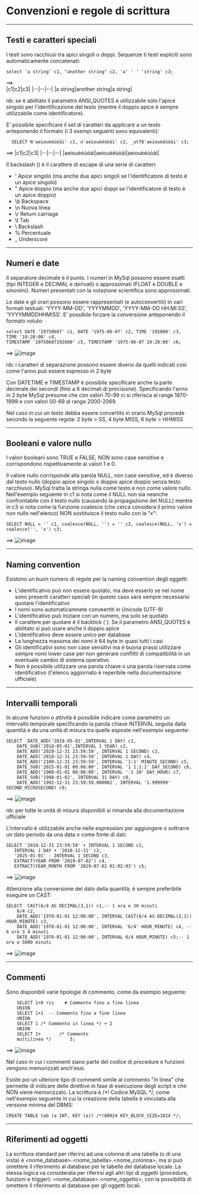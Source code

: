 # Convenzioni e regole di scrittura
-----------------------------------
## Testi e caratteri speciali
  I testi sono racchiusi tra apici singoli o doppi. Sequenze ti testi espliciti sono automaticamente concatenati:
  
    select 'a string' c1, "another string" c2, 'a' ' ' 'string' c3;
    
  ==>  
  |c1|c2|c3|
  |--|--|--|
  |a string|another string|a string|
  
  nb: se è abilitato il parametro ANSI_QUOTES è utilizzabile solo l'apice singolo per l'identificazione del testo (mentre il doppio apice è sempre utilizzabile come identificatore).

  E' possibile specificare il set di caratteri da applicare a un testo anteponendo il formato (i 3 esempi seguenti sono equivalenti):
    
      SELECT N'aeiouèéùòàì' c1, n'aeiouèéùòàì' c2, _utf8'aeiouèéùòàì' c3;

  ==> 
  |c1|c2|c3|
  |--|--|--|
  |aeiouèéùòàì|aeiouèéùòàì|aeiouèéùòàì|
  
  Il backslash (\) è il carattere di escape di una serie di caratteri:
  - \'	Apice singolo (ma anche due apici singoli se l'identificatore di testo è un apice singolo)
  - \"	Apice doppio (ma anche due apici doppi se l'identificatore di testo è un apice doppio)
  - \b	Backspace
  - \n	Nuova linea
  - \r	Return carriage
  - \t	Tab
  - \\	Backslash
  - \%	Percentuale
  - \_	Underscore

-----------------------------------
## Numeri e date
  Il separatore decimale è il punto. 
  I numeri in MySql possono essere esatti (tipi INTEGER e DECIMAL e derivati) o approssimati (FLOAT e DOUBLE e sinonimi). Numeri presentati con la notazione scientifica sono approssimati.

  Le date e gli orari possono essere rappresentati (e autoconvertiti) in vari formati testuali: 'YYYY-MM-DD', 'YYYYMMDD', 'YYYY-MM-DD HH:MI:SS', 'YYYYMMDDHHMISS'.
  E' possibile forzare la conversione anteponendo il formato voluto:

    select DATE '19750607' c1, DATE '1975-06-07' c2, TIME '192800' c3, TIME '19:28:00' c4, 
    TIMESTAMP '19750607192800' c5, TIMESTAMP '1975-06-07 19:28:00' c6;

  ==> ![image](https://github.com/pmarconcini/DB_MySql_Appunti/assets/82878995/edd40c63-d412-4ebf-953e-52d494d7a3a4)

  nb: i caratteri di separazione possono essere diversi da quelli indicati così come l'anno può essere espresso in 2 byte
  
  Con DATETIME e TIMESTAMP è possibile specificare anche la parte decimale dei secondi (fino a 6 decimali di precisione).
  Specificando l'anno in 2 byte MySql presume che con valori 70-99 ci si riferisca al range 1970-1999 e con valori 00-69 al range 2000-2069.

  Nel caso in cui un testo debba essere convertito in orario MySql procede secondo la seguente regola: 2 byte > SS, 4 byte MISS, 6 byte > HHMISS

-----------------------------------
## Booleani e valore nullo
  I valori booleani sono TRUE e FALSE, NON sono case sensitive e corrispondono rispettivamente ai valori 1 e 0.

  Il valore nullo corrisponde alla parola NULL, non case sensitive, ed è diverso dal testo nullo (doppio apice singolo o doppio apice doppio senza testo racchiuso). 
  MySql tratta la stringa nulla come testo e non come valore nullo. 
  Nell'esempio seguente in c1 si nota come il NULL non sia neanche confrontabile con il testo nullo (causando la propagazione del NULL) mentre in c3 si nota come la funzione coalesce (che cerca considera il primo valore non nullo nell'elenco) NON sostituisce il testo nullo con la "x":
  
    SELECT NULL = '' c1, coalesce(NULL, '') = '' c2, coalesce(NULL, 'x') = coalesce('', 'x') c3;

  ==> ![image](https://github.com/pmarconcini/DB_MySql_Appunti/assets/82878995/7826b97d-0017-4759-9b4b-1ce6d3576652)

-----------------------------------
## Naming convention
  Esistono un buon numero di regole per la naming convention degli oggetti:
  - L'identificativo può non essere quotato, ma deve esserlo se nel nome sono presenti caratteri speciali (in questo caso sarà sempre necessario quotare l'identificativo
  - I nomi sono automaticamnete conveertiti in Unicode (UTF-8)
  - L'identificativo può iniziare con un numero, ma solo se quotato
  - Il carattere per quotare è il backtick (`). Se il parametro ANSI_QUOTES è abilitato si può usare anche il doppio apice
  - L'identificativo deve essere unico per database
  - La lunghezza massima dei nomi è 64 byte in quasi tutti i casi
  - Gli identificativi sono non case sensitivi ma è buona prassi utilizzare sempre nomi lower case per non generare conflitti di compatibilità in un eventuale cambio di sistema operativo
  - Non è possibile utilizzare una parola chiave o una parola riservata come identificativo (l'elenco aggiornato è reperibile nella documentazione ufficiale)

-----------------------------------
## Intervalli temporali
  In alcune funzioni o attività è possibile indicare come parametro un intervallo temporale specificando la parola chiave INTERVAL seguita dalla quantità e da una unità di misura tra quelle esposte nell'esempio seguente:

    SELECT  DATE_ADD('2018-05-01',INTERVAL 1 DAY) c1, 
		DATE_SUB('2018-05-01',INTERVAL 1 YEAR) c2, 
        DATE_ADD('2020-12-31 23:59:59', INTERVAL 1 SECOND) c3, 
        DATE_ADD('2018-12-31 23:59:59', INTERVAL 1 DAY) c4, 
        DATE_ADD('2100-12-31 23:59:59', INTERVAL '1:1' MINUTE_SECOND) c5, 
        DATE_SUB('2025-01-01 00:00:00', INTERVAL '1 1:1:1' DAY_SECOND) c6,
        DATE_ADD('1900-01-01 00:00:00', INTERVAL '-1 10' DAY_HOUR) c7,
        DATE_SUB('1998-01-02', INTERVAL 31 DAY) c8,
        DATE_ADD('1992-12-31 23:59:59.000002', INTERVAL '1.999999' SECOND_MICROSECOND) c9;

  ==> ![image](https://github.com/pmarconcini/DB_MySql_Appunti/assets/82878995/07163213-e93a-45b7-8c30-0f0725f17fe4)

  nb: per tutte le unità di misura disponibili si rimanda alla documentazione ufficiale

  L'intervallo è utilizzabile anche nelle espressioni per aggiungere o sottrarre un dato periodo da una data o come fonte di dati:

    SELECT '2018-12-31 23:59:59' + INTERVAL 1 SECOND c1, 
       INTERVAL 1 DAY + '2018-12-31' c2,
       '2025-01-01' - INTERVAL 1 SECOND c3, 
       EXTRACT(YEAR FROM '2019-07-02') c4, 
       EXTRACT(YEAR_MONTH FROM '2019-07-02 01:02:03') c5;

  ==> ![image](https://github.com/pmarconcini/DB_MySql_Appunti/assets/82878995/27ff4a71-6a72-4103-b744-1322c1644f1a)
  
  Attenzione alla conversione del dato della quantità; è sempre preferibile eseguire un CAST:

    SELECT  CAST(6/4 AS DECIMAL(3,1)) c1,-- 1 ora e 30 minuti
  		6/4 c2,
  		DATE_ADD('1970-01-01 12:00:00', INTERVAL CAST(6/4 AS DECIMAL(3,1)) HOUR_MINUTE) c3,
  		DATE_ADD('1970-01-01 12:00:00', INTERVAL '6/4' HOUR_MINUTE) c4, -- 6 ore 3 4 minuti
  		DATE_ADD('1970-01-01 12:00:00', INTERVAL 6/4 HOUR_MINUTE) c5;-- 1 ora e 5000 minuti

  ==> ![image](https://github.com/pmarconcini/DB_MySql_Appunti/assets/82878995/bc6a6e79-760d-4b96-b7f9-c1ae389a6459)

-----------------------------------
## Commenti
  Sono disponibili varie tipologie di commento, come da esempio seguente:

		SELECT 1+0 ris    # Commento fino a fine linea
		UNION 
		SELECT 1+1  -- Commento fino a fine linea
		UNION 
		SELECT 1 /* Commento in linea */ + 2
		UNION 
		SELECT 1+		/* Commento
		multilinea */		3;

 ==> ![image](https://github.com/pmarconcini/DB_MySql_Appunti/assets/82878995/2015383b-b535-4711-9c60-e6d0ea3d1cd0)

  Nel caso in cui i commenti siano parte del codice di procedure e funzioni vengono memorizzati anch'essi.

  Esiste poi un ulteriore tipo di commenti simile al commento "in linea" che permette di indicare delle direttive in fase di esecuzione degli script e che NON viene memorizzato. La scrittura è /*! Codice MySQL */, come nell'esempio seguente in cui la creazione della tabella è vincolata alla versione minima del DBMS:

	CREATE TABLE tab (a INT, KEY (a)) /*!80024 KEY_BLOCK_SIZE=1024 */;

-----------------------------------
## Riferimenti ad oggetti
La scrittura standard per riferirsi ad una colonna di una tabella (o di una vista) è <nome_database>.<nome_tabella>.<nome_colonna>, ma si può omettere il riferimento al database per le tabelle del database locale. 
La stessa logica va considerata per riferirsi agli altri tipi di oggetti (procedure, funzioni e trigger): <nome_database>.<nome_oggetto>, con la possibilità di omettere il riferimento al database per gli oggetti locali.
  
